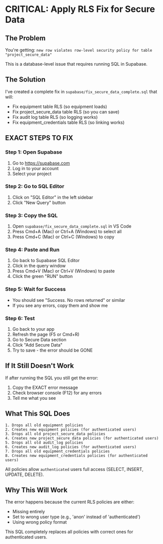 # CRITICAL: Apply RLS Fix for Secure Data

## The Problem
You're getting: `new row violates row-level security policy for table "project_secure_data"`

This is a database-level issue that requires running SQL in Supabase.

## The Solution
I've created a complete fix in `supabase/fix_secure_data_complete.sql` that will:
- Fix equipment table RLS (so equipment loads)
- Fix project_secure_data table RLS (so you can save)
- Fix audit log table RLS (so logging works)
- Fix equipment_credentials table RLS (so linking works)

## EXACT STEPS TO FIX

### Step 1: Open Supabase
1. Go to https://supabase.com
2. Log in to your account
3. Select your project

### Step 2: Go to SQL Editor
1. Click on "SQL Editor" in the left sidebar
2. Click "New Query" button

### Step 3: Copy the SQL
1. Open `supabase/fix_secure_data_complete.sql` in VS Code
2. Press Cmd+A (Mac) or Ctrl+A (Windows) to select all
3. Press Cmd+C (Mac) or Ctrl+C (Windows) to copy

### Step 4: Paste and Run
1. Go back to Supabase SQL Editor
2. Click in the query window
3. Press Cmd+V (Mac) or Ctrl+V (Windows) to paste
4. Click the green "RUN" button

### Step 5: Wait for Success
- You should see "Success. No rows returned" or similar
- If you see any errors, copy them and show me

### Step 6: Test
1. Go back to your app
2. Refresh the page (F5 or Cmd+R)
3. Go to Secure Data section
4. Click "Add Secure Data"
5. Try to save - the error should be GONE

## If It Still Doesn't Work
If after running the SQL you still get the error:
1. Copy the EXACT error message
2. Check browser console (F12) for any errors
3. Tell me what you see

## What This SQL Does
```
1. Drops all old equipment policies
2. Creates new equipment policies (for authenticated users)
3. Drops all old project_secure_data policies  
4. Creates new project_secure_data policies (for authenticated users)
5. Drops all old audit_log policies
6. Creates new audit_log policies (for authenticated users)
7. Drops all old equipment_credentials policies
8. Creates new equipment_credentials policies (for authenticated users)
```

All policies allow `authenticated` users full access (SELECT, INSERT, UPDATE, DELETE).

## Why This Will Work
The error happens because the current RLS policies are either:
- Missing entirely
- Set to wrong user type (e.g., 'anon' instead of 'authenticated')
- Using wrong policy format

This SQL completely replaces all policies with correct ones for authenticated users.
